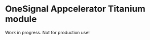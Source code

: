 OneSignal Appcelerator Titanium module
===========================================

Work in progress. Not for production use!
